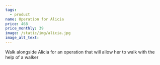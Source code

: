 ```yaml
---
tags:
  - product
name: Operation for Alicia
price: 468
price_monthly: 39
image: /static/img/alicia.jpg
image_alt_text:
---
```

Walk alongside Alicia for an operation that will allow her to walk with the help of a walker
